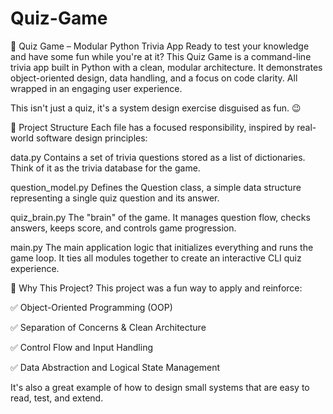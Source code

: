 # Quiz-Game
🧠 Quiz Game – Modular Python Trivia App
Ready to test your knowledge and have some fun while you're at it?
This Quiz Game is a command-line trivia app built in Python with a clean, modular architecture. It demonstrates object-oriented design, data handling, and a focus on code clarity. All wrapped in an engaging user experience.

This isn't just a quiz, it's a system design exercise disguised as fun. 😉

📁 Project Structure
Each file has a focused responsibility, inspired by real-world software design principles:

data.py
Contains a set of trivia questions stored as a list of dictionaries. Think of it as the trivia database for the game.

question_model.py
Defines the Question class, a simple data structure representing a single quiz question and its answer.

quiz_brain.py
The "brain" of the game. It manages question flow, checks answers, keeps score, and controls game progression.

main.py
The main application logic that initializes everything and runs the game loop. It ties all modules together to create an interactive CLI quiz experience.

🎯 Why This Project?
This project was a fun way to apply and reinforce:

✅ Object-Oriented Programming (OOP)

✅ Separation of Concerns & Clean Architecture

✅ Control Flow and Input Handling

✅ Data Abstraction and Logical State Management

It's also a great example of how to design small systems that are easy to read, test, and extend.
